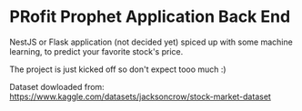 # PRofit Prophet Application Back End

NestJS or Flask application (not decided yet) spiced up with some machine learning, to predict your favorite stock's price. 

The project is just kicked off so don't expect tooo much :)

Dataset dowloaded from: https://www.kaggle.com/datasets/jacksoncrow/stock-market-dataset
